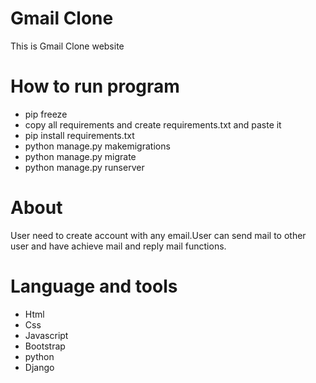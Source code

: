 
# Gmail Clone

This is Gmail Clone website

# How to run program

* pip freeze 
* copy all requirements and create requirements.txt and paste it
* pip install requirements.txt
* python manage.py makemigrations
* python manage.py migrate
* python manage.py runserver


# About

User need to create account with any email.User can send mail to other user and have achieve mail and reply mail functions.


# Language and tools

* Html
* Css
* Javascript
* Bootstrap
* python 
* Django
